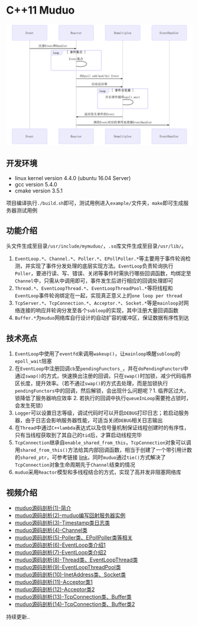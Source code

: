 # C++11 Muduo

![流程图](./img/a.png)

## 开发环境

* linux kernel version 4.4.0 (ubuntu 16.04 Server)
* gcc version 5.4.0
* cmake version 3.5.1

项目编译执行`./build.sh`即可，测试用例进入`example/`文件夹，`make`即可生成服务器测试用例

## 功能介绍

头文件生成至目录`/usr/include/mymuduo/`，`.so`库文件生成至目录`/usr/lib/`。

1. `EventLoop.*`、`Channel.*`、`Poller.*`、`EPollPoller.*`等主要用于事件轮询检测，并实现了事件分发处理的底层实现方法。`EventLoop`负责轮询执行`Poller`，要进行读、写、错误、关闭等事件时需执行哪些回调函数，均绑定至`Channel`中，只需从中调用即可，事件发生后进行相应的回调处理即可
2. `Thread.*`、`EventLoopThread.*`、`EventLoopThreadPool.*`等将线程和`EventLoop`事件轮询绑定在一起，实现真正意义上的`one loop per thread`
3. `TcpServer.*`、`TcpConnection.*`、`Acceptor.*`、`Socket.*`等是`mainloop`对网络连接的响应并轮询分发至各个`subloop`的实现，其中注册大量回调函数
4. `Buffer.*`为`muduo`网络库自行设计的自动扩容的缓冲区，保证数据有序性到达


## 技术亮点

1. `EventLoop`中使用了`eventfd`来调用`wakeup()`，让`mainloop`唤醒`subloop`的`epoll_wait`阻塞
2. 在`EventLoop`中注册回调`cb`至`pendingFunctors_`，并在`doPendingFunctors`中通过`swap()`的方式，快速换出注册的回调，只在`swap()`时加锁，减少代码临界区长度，提升效率。（若不通过`swap()`的方式去处理，而是加锁执行`pendingFunctors`中的回调，然后解锁，会出现什么问题呢？1. 临界区过大，锁降低了服务器响应效率 2. 若执行的回调中执行`queueInLoop`需要抢占锁时，会发生死锁）
3. `Logger`可以设置日志等级，调试代码时可以开启`DEBUG`打印日志；若启动服务器，由于日志会影响服务器性能，可适当关闭`DEBUG`相关日志输出
4. 在`Thread`中通过`C++lambda`表达式以及信号量机制保证线程创建时的有序性，只有当线程获取到了其自己的`tid`后，才算启动线程完毕
5. `TcpConnection`继承自`enable_shared_from_this`，`TcpConnection`对象可以调用`shared_from_this()`方法给其内部回调函数，相当于创建了一个带引用计数的`shared_ptr`，可参考链接 [link](https://blog.csdn.net/gc348342215/article/details/123215888)，同时`muduo`通过`tie()`方式解决了`TcpConnection`对象生命周期先于`Channel`结束的情况
6. `muduo`采用`Reactor`模型和多线程结合的方式，实现了高并发非阻塞网络库


## 视频介绍

* [muduo源码剖析(1)-简介](https://www.bilibili.com/video/BV1nu411Q7Gq)
* [muduo源码剖析(2)-muduo编写回射服务器实例](https://www.bilibili.com/video/BV1CY411g7AE)
* [muduo源码剖析(3)-Timestamp类日志类](https://www.bilibili.com/video/BV1dF411x7A8)
* [muduo源码剖析(4)-Channel类](https://www.bilibili.com/video/BV14a411h7JW)
* [muduo源码剖析(5)-Poller类、EPollPoller类等相关](https://www.bilibili.com/video/BV1VL4y1u714)
* [muduo源码剖析(6)-EventLoop类介绍1](https://www.bilibili.com/video/BV1aY411g7As)
* [muduo源码剖析(7)-EventLoop类介绍2](https://www.bilibili.com/video/BV1kS4y1S7DC)
* [muduo源码剖析(8)-Thread类、EventLoopThread类](https://www.bilibili.com/video/BV1GL411P73C)
* [muduo源码剖析(9)-EventLoopThreadPool类](https://www.bilibili.com/video/BV1yS4y1S7FY)
* [muduo源码剖析(10)-InetAddress类、Socket类](https://www.bilibili.com/video/BV1UU4y1o7BT)
* [muduo源码剖析(11)-Acceptor类1](https://www.bilibili.com/video/BV1q3411W79d)
* [muduo源码剖析(12)-Acceptor类2](https://www.bilibili.com/video/BV1Ua411b7aV)
* [muduo源码剖析(13)-TcpConnection类、Buffer类](https://www.bilibili.com/video/BV1hS4y137Eg)
* [muduo源码剖析(14)-TcpConnection类、Buffer类2](https://www.bilibili.com/video/BV1PS4y1D74z)


持续更新..
